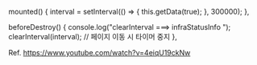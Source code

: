   mounted() {
    interval = setInterval(() => {
      this.getData(true);
    }, 300000);
  },

  beforeDestroy() {
    console.log("clearInterval ===> infraStatusInfo ");
    clearInterval(interval); // 페이지 이동 시 타이머 중지
  },

  Ref.
  https://www.youtube.com/watch?v=4eiqU19ckNw
